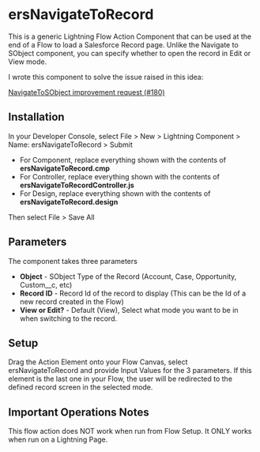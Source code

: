 # ersNavigateToRecord
This is a generic Lightning Flow Action Component that can be used at the end of a Flow to load a Salesforce Record page.  Unlike the Navigate to SObject component, you can specify whether to open the record in Edit or View mode.

I wrote this component to solve the issue raised in this idea:

[NavigateToSObject improvement request (#180)](https://github.com/alexed1/LightningFlowComponents/issues/180)

## Installation

In your Developer Console, select File > New > Lightning Component > Name: ersNavigateToRecord > Submit
- For Component, replace everything shown with the contents of **ersNavigateToRecord.cmp**
- For Controller, replace everything shown with the contents of **ersNavigateToRecordController.js**
- For Design, replace everything shown with the contents of **ersNavigateToRecord.design**

Then select File > Save All

## Parameters

The component takes three parameters
- **Object** - SObject Type of the Record (Account, Case, Opportunity, Custom__c, etc)
- **Record ID** - Record Id of the record to display (This can be the Id of a new record created in the Flow)
- **View or Edit?** - Default (View), Select what mode you want to be in when switching to the record.

## Setup

Drag the Action Element onto your Flow Canvas, select ersNavigateToRecord and provide Input Values for the 3 parameters.  If this element is the last one in your Flow, the user will be redirected to the defined record screen in the selected mode.

## Important Operations Notes

This flow action does NOT work when run from Flow Setup. It ONLY works when run on a Lightning Page. 
